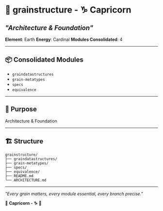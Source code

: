 # 🌾 grainstructure - ♑ Capricorn
## *"Architecture & Foundation"*

**Element**: Earth
**Energy**: Cardinal
**Modules Consolidated**: 4

---

## 📦 **Consolidated Modules**

- `graindatastructures`
- `grain-metatypes`
- `specs`
- `equivalence`

---

## 🎯 **Purpose**

Architecture & Foundation

---

## 🏗️ **Structure**

```
grainstructure/
├── graindatastructures/
├── grain-metatypes/
├── specs/
├── equivalence/
├── README.md
└── ARCHITECTURE.md
```

---

*"Every grain matters, every module essential, every branch precise."*

🌾 **Capricorn - ♑** 🌾
